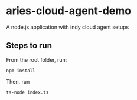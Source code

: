 # aries-cloud-agent-demo
A node.js application with indy cloud agent setups


## Steps to run

From the root folder, run:

```
npm install
```

Then, run

```
ts-node index.ts
```
